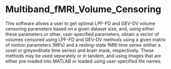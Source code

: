 # Multiband_fMRI_Volume_Censoring
This software allows a user to get optimal LPF-FD and GEV-DV volume censoring parameters based on a given dataset size, and, using either these parameters or other, user-specified parameters, obtain a vector of volumes censored using LPF-FD and GEV-DV methods using a given matrix of motion parameters (MPs) and a resting-state fMRI time series (either a voxel or greyordinate time series) and brain mask, respectively. These methods may be used separately or in tandem, and using images that are either pre-loaded into MATLAB or loaded using user-specified file names. 
